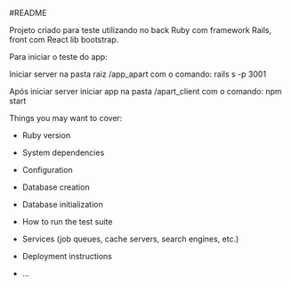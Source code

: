 #README

Projeto criado para teste utilizando no back Ruby com framework Rails, front com React lib bootstrap.

Para iniciar o teste do app: 

Iniciar server na pasta raiz /app_apart com o comando: rails s -p 3001

Após iniciar server iniciar app na pasta /apart_client com o comando: npm start

Things you may want to cover:

* Ruby version

* System dependencies

* Configuration

* Database creation

* Database initialization

* How to run the test suite

* Services (job queues, cache servers, search engines, etc.)

* Deployment instructions

* ...
